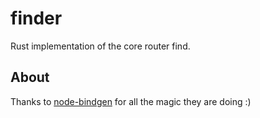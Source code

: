 # finder
Rust implementation of the core router find.

## About
Thanks to [node-bindgen](https://github.com/infinyon/node-bindgen) for all the magic they are doing :)

